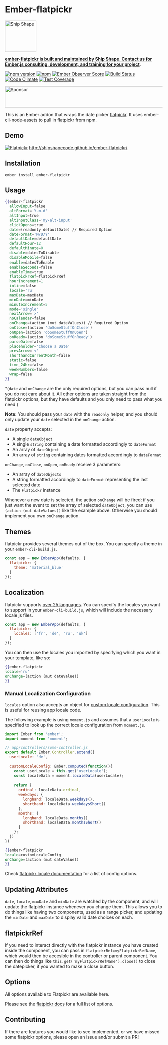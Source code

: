 # Ember-flatpickr

<a href="https://shipshape.io/"><img src="http://i.imgur.com/KVqNjgO.png" alt="Ship Shape" width="100" height="100"/></a>

**[ember-flatpickr is built and maintained by Ship Shape. Contact us for Ember.js consulting, development, and training for your project](https://shipshape.io/ember-consulting)**.

[![npm version](https://badge.fury.io/js/ember-flatpickr.svg)](http://badge.fury.io/js/ember-flatpickr)
[![npm](https://img.shields.io/npm/dm/ember-flatpickr.svg)]()
[![Ember Observer Score](https://emberobserver.com/badges/ember-flatpickr.svg)](https://emberobserver.com/addons/ember-flatpickr)
[![Build Status](https://travis-ci.org/shipshapecode/ember-flatpickr.svg?branch=master)](https://travis-ci.org/shipshapecode/ember-flatpickr)
[![Code Climate](https://codeclimate.com/github/shipshapecode/ember-flatpickr/badges/gpa.svg)](https://codeclimate.com/github/shipshapecode/ember-flatpickr)
[![Test Coverage](https://codeclimate.com/github/shipshapecode/ember-flatpickr/badges/coverage.svg)](https://codeclimate.com/github/shipshapecode/ember-flatpickr/coverage)

<a href="https://app.codesponsor.io/link/bnfiyuC9jfaRVvE6NRbanWqE/shipshapecode/ember-flatpickr" rel="nofollow"><img src="https://app.codesponsor.io/embed/bnfiyuC9jfaRVvE6NRbanWqE/shipshapecode/ember-flatpickr.svg" style="width: 888px; height: 68px;" alt="Sponsor" /></a>

This is an Ember addon that wraps the date picker [flatpickr](http://chmln.github.io/flatpickr/). It uses ember-cli-node-assets to pull in flatpickr from npm.

## Demo

[![Flatpickr](http://i.imgur.com/9ZvagVn.png)](http://shipshapecode.github.io/ember-flatpickr/)
http://shipshapecode.github.io/ember-flatpickr/

## Installation

`ember install ember-flatpickr`

## Usage

```handlebars
{{ember-flatpickr
  allowInput=false
  altFormat='Y-m-d'
  altInput=true
  altInputClass='my-alt-input'
  clickOpens=true
  date=(readonly defaultDate) // Required Option
  dateFormat='M/D/Y'
  defaultDate=defaultDate
  defaultHour=12
  defaultMinute=0
  disable=datesToDisable
  disableMobile=false
  enable=datesToEnable
  enableSeconds=false
  enableTime=true
  flatpickrRef=flatpickrRef
  hourIncrement=1
  inline=false
  locale='ru'
  maxDate=maxDate
  minDate=minDate
  minuteIncrement=5
  mode='single'
  nextArrow='>'
  noCalendar=false
  onChange=(action (mut dateValues)) // Required Option
  onClose=(action 'doSomeStuffOnClose')
  onOpen=(action 'doSomeStuffOnOpen')
  onReady=(action 'doSomeStuffOnReady')
  parseDate=false
  placeholder='Choose a Date'
  prevArrow='<'
  shorthandCurrentMonth=false
  static=false
  time_24hr=false
  weekNumbers=false
  wrap=false
}}
```

*(`date` and `onChange` are the only required options, but you can pass null if you do not care about it. All other options are taken straight from the flatpickr options, but they have defaults and you only need to pass what you need.)

**Note:** You should pass your `date` with the `readonly` helper, and you should only update your `date` selected in the `onChange` action. 

`date` property accepts:
  * A single `dateObject`
  * A single `string` containing a date formatted accordingly to `dateFormat`
  * An array of `dateObject`
  * An array of `string` containing dates formatted accordingly to `dateFormat`

`onChange`, `onClose`, `onOpen`, `onReady` receive 3 parameters:
  * An array of `dateObjects` 
  * A string formatted accordingly to `dateFormat` representing the last selected date
  * The `Flatpickr` instance

Whenever a new date is selected, the action `onChange` will be fired: if you just want the event to set the array of selected `dateObject`, you can use `(action (mut dateValues))` like the example above. Otherwise you should implement you own `onChange` action.

## Themes

flatpickr provides several themes out of the box. You can specify a theme in your `ember-cli-build.js`.

```js
const app = new EmberApp(defaults, {
  flatpickr: {
    theme: 'material_blue'
  }
});
```

## Localization

flatpickr supports [over 25 languages](https://github.com/chmln/flatpickr/tree/master/dist/l10n). You can specify the locales you want to support
in your `ember-cli-build.js`, which will include the necessary locale js files.

```js
const app = new EmberApp(defaults, {
  flatpickr: {
    locales: ['fr', 'de', 'ru', 'uk']
  }
});
```

You can then use the locales you imported by specifying which you want in your template, like so:

```handlebars
{{ember-flatpickr
locale='ru'
onChange=(action (mut dateValue))
}}
```

### Manual Localization Configuration
`locales` option also accepts an object for [custom locale configuration](https://chmln.github.io/flatpickr/#locale). This is useful for reusing app locale code.

The following example is using `moment.js` and assumes that a `userLocale` is specified to look up the correct locale configuration from `moment.js`.

```javascript
import Ember from 'ember';
import moment from 'moment';

// app/controllers/some-controller.js
export default Ember.Controller.extend({
  userLocale: 'de',
  
  customLocaleConfig: Ember.computed(function(){
    const userLocale = this.get('userLocale');
    const localeData = moment.localeData(userLocale);
    
    return {
      ordinal: localeData.ordinal,
      weekdays: {
        longhand: localeData.weekdays(),
        shorthand: localeData.weekdaysShort()
      },
      months: {
        longhand: localeData.months()
        shorthand: localeData.monthsShort()
      }
    };
  })
})
```

```handlebars
{{ember-flatpickr
locale=customLocaleConfig
onChange=(action (mut dateValue))
}}
```

Check [flatpickr locale documentation](https://chmln.github.io/flatpickr/#locale) for a list of config options.

## Updating Attributes

`date`, `locale`, `maxDate` and `minDate` are watched by the component, and will update the flatpickr instance whenever you change them. This allows you to do things like having two components, used as a range picker, and updating the `minDate` and `maxDate` to display valid date choices on each.

## flatpickrRef

If you need to interact directly with the flatpickr instance you have created inside the component, you can pass in `flatpickrRef=myFlatpickrRefName`, which would then be accesible in the controller or parent component. You can then do things like `this.get('myFlatpickrRefName').close()` to close the datepicker, if you wanted to make a close button.

## Options

All options available to Flatpickr are available here.

Please see the [flatpickr docs](https://chmln.github.io/flatpickr/) for a full list of options.

## Contributing

If there are features you would like to see implemented, or we have missed some flatpickr options, please open an issue and/or submit a PR!
